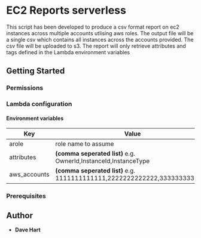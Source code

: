 # EC2 Reports serverless

This script has been developed to produce a csv format report on ec2 instances across multiple accounts utlising aws roles. The output file will be a single csv which contains all instances across the accounts provided. The csv file will be uploaded to s3. The report will only retrieve attributes and tags defined in the Lambda environment variables

## Getting Started


### Permissions


### Lambda configuration



#### Environment variables

Key                  | Value
---------------------|----------------------
arole | role name to assume
attributes | **(comma seperated list)** e.g. OwnerId,InstanceId,InstanceType
aws_accounts | **(comma seperated list)** e.g. 1111111111111,2222222222222,3333333333333


### 


### Prerequisites


## Author

* **Dave Hart**